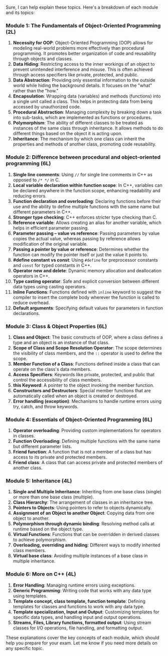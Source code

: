 
Sure, I can help explain these topics. Here's a breakdown of each module and its topics:

### Module 1: The Fundamentals of Object-Oriented Programming (2L)
1. **Necessity for OOP**: Object-Oriented Programming (OOP) allows for modeling real-world problems more effectively than procedural programming. It promotes better organization of code and reusability through objects and classes.
2. **Data Hiding**: Restricting access to the inner workings of an object to prevent unintended interference and misuse. This is often achieved through access specifiers like private, protected, and public.
3. **Data Abstraction**: Providing only essential information to the outside world while hiding the background details. It focuses on the "what" rather than the "how."
4. **Encapsulation**: Wrapping data (variables) and methods (functions) into a single unit called a class. This helps in protecting data from being accessed by unauthorized code.
5. **Procedural Abstraction**: Managing complexity by breaking down a task into sub-tasks, which are implemented as functions or procedures.
6. **Polymorphism**: The ability of different classes to be treated as instances of the same class through inheritance. It allows methods to do different things based on the object it is acting upon.
7. **Inheritance**: The mechanism by which one class can inherit the properties and methods of another class, promoting code reusability.

### Module 2: Difference between procedural and object-oriented programming (6L)
1. **Single line comments**: Using `//` for single line comments in C++ as opposed to `/* */` in C.
2. **Local variable declaration within function scope**: In C++, variables can be declared anywhere in the function scope, enhancing readability and reducing errors.
3. **Function declaration and overloading**: Declaring functions before their use and the ability to define multiple functions with the same name but different parameters in C++.
4. **Stronger type checking**: C++ enforces stricter type checking than C.
5. **Reference variable**: Allows creating an alias for another variable, which helps in efficient parameter passing.
6. **Parameter passing – value vs reference**: Passing parameters by value copies the actual value, whereas passing by reference allows modification of the original variable.
7. **Passing a pointer by value or reference**: Determines whether the function can modify the pointer itself or just the value it points to.
8. **#define constant vs const**: Using `#define` for preprocessor constants and `const` for typed constants in C++.
9. **Operator new and delete**: Dynamic memory allocation and deallocation operators in C++.
10. **Type casting operator**: Safe and explicit conversion between different data types using casting operators.
11. **Inline Functions**: Functions defined with `inline` keyword to suggest the compiler to insert the complete body wherever the function is called to reduce overhead.
12. **Default arguments**: Specifying default values for parameters in function declarations.

### Module 3: Class & Object Properties (6L)
1. **Class and Object**: The basic constructs of OOP, where a class defines a type and an object is an instance of that class.
2. **Scope of Class and Scope Resolution Operator**: The scope determines the visibility of class members, and the `::` operator is used to define the scope.
3. **Member Function of a Class**: Functions defined inside a class that can operate on the class's data members.
4. **Access Specifiers**: Keywords like private, protected, and public that control the accessibility of class members.
5. **this Keyword**: A pointer to the object invoking the member function.
6. **Constructors and Destructors**: Special member functions that are automatically called when an object is created or destroyed.
7. **Error handling (exception)**: Mechanisms to handle runtime errors using try, catch, and throw keywords.

### Module 4: Essentials of Object-Oriented Programming (6L)
1. **Operator overloading**: Providing custom implementations for operators in classes.
2. **Function Overloading**: Defining multiple functions with the same name but different parameter lists.
3. **Friend function**: A function that is not a member of a class but has access to its private and protected members.
4. **Friend class**: A class that can access private and protected members of another class.

### Module 5: Inheritance (4L)
1. **Single and Multiple Inheritance**: Inheriting from one base class (single) or more than one base class (multiple).
2. **Class Hierarchy**: The arrangement of classes in an inheritance tree.
3. **Pointers to Objects**: Using pointers to refer to objects dynamically.
4. **Assignment of an Object to another Object**: Copying data from one object to another.
5. **Polymorphism through dynamic binding**: Resolving method calls at runtime based on the object type.
6. **Virtual Functions**: Functions that can be overridden in derived classes to achieve polymorphism.
7. **Overloading, overriding and hiding**: Different ways to modify inherited class members.
8. **Virtual base class**: Avoiding multiple instances of a base class in multiple inheritance.

### Module 6: More on C++ (4L)
1. **Error Handling**: Managing runtime errors using exceptions.
2. **Generic Programming**: Writing code that works with any data type using templates.
3. **Template concept, class template, function template**: Defining templates for classes and functions to work with any data type.
4. **Template specialization, Input and Output**: Customizing templates for specific data types, and handling input and output operations.
5. **Streams, Files, Library functions, formatted output**: Using stream classes for I/O operations, file handling, and formatting output.

These explanations cover the key concepts of each module, which should help you prepare for your exam. Let me know if you need more details on any specific topic.